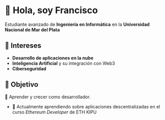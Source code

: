 # 👋 Hola, soy Francisco

Estudiante avanzado de **Ingeniería en Informática** en la **Universidad Nacional de Mar del Plata**

## 🚀 Intereses   
- **Desarrollo de aplicaciones en la nube**
- **Inteligencia Artificial** y su integración con Web3 
- **Ciberseguridad**

## 🎯 Objetivo
🌱 Aprender y crecer como desarrollador.

- 🔭 Actualmente aprendiendo sobre aplicaciones descentralizadas en el curso *Ethereum Developer* de ETH KIPU
